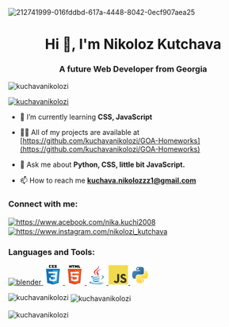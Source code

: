 ![212741999-016fddbd-617a-4448-8042-0ecf907aea25](https://github.com/user-attachments/assets/9a232356-9ee8-48dc-98b3-a07e46d950cc)


<h1 align="center">Hi 👋, I'm Nikoloz Kutchava</h1>
<h3 align="center">A future Web Developer from Georgia</h3>

<p align="left"> <img src="https://komarev.com/ghpvc/?username=kuchavanikolozi&label=Profile%20views&color=0e75b6&style=flat" alt="kuchavanikolozi" /> </p>

<p align="left"> <a href="https://github.com/ryo-ma/github-profile-trophy"><img src="https://github-profile-trophy.vercel.app/?username=kuchavanikolozi" alt="kuchavanikolozi" /></a> </p>

- 🌱 I’m currently learning **CSS, JavaScript**

- 👨‍💻 All of my projects are available at [https://github.com/kuchavanikolozi/GOA-Homeworks](https://github.com/kuchavanikolozi/GOA-Homeworks)

- 💬 Ask me about **Python, CSS, little bit JavaScript.**

- 📫 How to reach me **kuchava.nikolozzz1@gmail.com**

<h3 align="left">Connect with me:</h3>
<p align="left">
<a href="https://fb.com/https://www.acebook.com/nika.kuchi2008" target="blank"><img align="center" src="https://raw.githubusercontent.com/rahuldkjain/github-profile-readme-generator/master/src/images/icons/Social/facebook.svg" alt="https://www.acebook.com/nika.kuchi2008" height="30" width="40" /></a>
<a href="https://instagram.com/https://www.instagram.com/nikolozi_kutchava" target="blank"><img align="center" src="https://raw.githubusercontent.com/rahuldkjain/github-profile-readme-generator/master/src/images/icons/Social/instagram.svg" alt="https://www.instagram.com/nikolozi_kutchava" height="30" width="40" /></a>
</p>

<h3 align="left">Languages and Tools:</h3>
<p align="left"> <a href="https://www.blender.org/" target="_blank" rel="noreferrer"> <img src="https://download.blender.org/branding/community/blender_community_badge_white.svg" alt="blender" width="40" height="40"/> </a> <a href="https://www.w3schools.com/css/" target="_blank" rel="noreferrer"> <img src="https://raw.githubusercontent.com/devicons/devicon/master/icons/css3/css3-original-wordmark.svg" alt="css3" width="40" height="40"/> </a> <a href="https://www.w3.org/html/" target="_blank" rel="noreferrer"> <img src="https://raw.githubusercontent.com/devicons/devicon/master/icons/html5/html5-original-wordmark.svg" alt="html5" width="40" height="40"/> </a> <a href="https://www.java.com" target="_blank" rel="noreferrer"> <img src="https://raw.githubusercontent.com/devicons/devicon/master/icons/java/java-original.svg" alt="java" width="40" height="40"/> </a> <a href="https://developer.mozilla.org/en-US/docs/Web/JavaScript" target="_blank" rel="noreferrer"> <img src="https://raw.githubusercontent.com/devicons/devicon/master/icons/javascript/javascript-original.svg" alt="javascript" width="40" height="40"/> </a> <a href="https://www.python.org" target="_blank" rel="noreferrer"> <img src="https://raw.githubusercontent.com/devicons/devicon/master/icons/python/python-original.svg" alt="python" width="40" height="40"/> </a> </p>

<p><img align="left" src="https://github-readme-stats.vercel.app/api/top-langs?username=kuchavanikolozi&show_icons=true&locale=en&layout=compact" alt="kuchavanikolozi" /></p>

<p>&nbsp;<img align="center" src="https://github-readme-stats.vercel.app/api?username=kuchavanikolozi&show_icons=true&locale=en" alt="kuchavanikolozi" /></p>

<p><img align="center" src="https://github-readme-streak-stats.herokuapp.com/?user=kuchavanikolozi&" alt="kuchavanikolozi" /></p>


